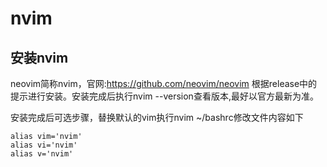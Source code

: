 # nvim

## 安装nvim
neovim简称nvim，官网:https://github.com/neovim/neovim
根据release中的提示进行安装。安装完成后执行nvim --version查看版本,最好以官方最新为准。


安装完成后可选步骤，替换默认的vim执行nvim ~/bashrc修改文件内容如下
```text
alias vim='nvim'
alias vi='nvim'
alias v='nvim'
```
